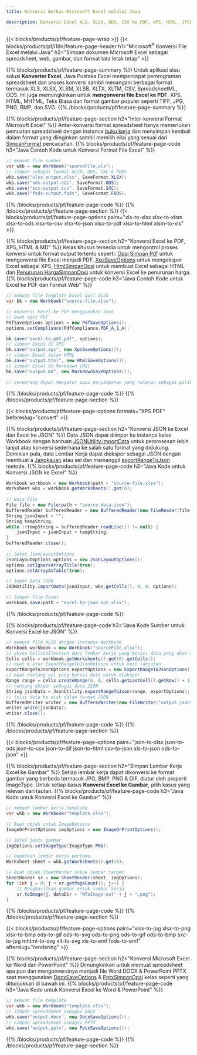```yaml
---
title: Konversi Berkas Microsoft Excel melalui Java 

description: Konversi Excel XLS, XLSX, ODS, CSV ke PDF, XPS, HTML, JPEG, HTML, dan banyak format populer lainnya hanya dengan beberapa baris kode Java.
---
```

{{< blocks/products/pf/feature-page-wrap >}}
{{< blocks/products/pf/i18n/feature-page-header h1="Microsoft<sup>&reg;</sup> Konversi File Excel melalui Java" h2="Simpan dokumen Microsoft Excel sebagai spreadsheet, web, gambar, dan format tata letak tetap" >}}

{{% blocks/products/pf/feature-page-summary %}}
Untuk aplikasi atau solusi **Konverter Excel**, Java Pustaka Excel mempercepat pemrograman spreadsheet dan proses konversi sambil menangani berbagai format termasuk XLS, XLSX, XLSM, XLSB, XLTX, XLTM, CSV, SpreadsheetML, ODS. Ini juga memungkinkan untuk **mengonversi file Excel ke PDF**, XPS, HTML, MHTML, Teks Biasa dan format gambar populer seperti TIFF, JPG, PNG, BMP, dan SVG.
{{% /blocks/products/pf/feature-page-summary %}}

{{% blocks/products/pf/feature-page-section h2="Inter-konversi Format Microsoft Excel" %}}
Antar-konversi format spreadsheet hanya memerlukan pemuatan spreadsheet dengan instance [buku kerja](https://reference.aspose.com/cells/java/com.aspose.cells/Workbook) dan menyimpan kembali dalam format yang diinginkan sambil memilih nilai yang sesuai dari [SimpanFormat](https://reference.aspose.com/cells/java/com.aspose.cells/SaveFormat) pencacahan.
{{% blocks/products/pf/feature-page-code h3="Java Contoh Kode untuk Konversi Format File Excel" %}}

```cs
// memuat file sumber
var wkb = new Workbook("sourceFile.xls");
// simpan sebagai format XLSX, ODS, SXC & FODS
wkb.save("xlsx-output.xlsx", SaveFormat.XLSX);
wkb.save("ods-output.ods", SaveFormat.ODS);
wkb.save("scx-output.scx", SaveFormat.SXC);
wkb.save("fods-output.fods", SaveFormat.FODS);

```
{{% /blocks/products/pf/feature-page-code %}}
{{% /blocks/products/pf/feature-page-section %}}
{{< blocks/products/pf/feature-page-options pairs="xls-to-xlsx xlsx-to-xlsm xlsx-to-ods xlsx-to-csv xlsx-to-json xlsx-to-pdf xlsx-to-html xlsm-to-xls" >}}


{{% blocks/products/pf/feature-page-section h2="Konversi Excel ke PDF, XPS, HTML & MD" %}}
Kelas khusus tersedia untuk mengontrol proses konversi untuk format output tertentu seperti: [Opsi Simpan Pdf](https://reference.aspose.com/cells/java/com.aspose.cells/PdfSaveOptions) untuk mengonversi file Excel menjadi PDF, [XpsSaveOptions](https://reference.aspose.com/cells/java/com.aspose.cells/XpsSaveOptions) untuk mengekspor Excel sebagai XPS, [HtmlSimpanOpsi](https://reference.aspose.com/cells/java/com.aspose.cells/HtmlSaveOptions) untuk membuat Excel sebagai HTML dan [Penurunan HargaSimpanOpsi](https://reference.aspose.com/cells/java/com.aspose.cells/MarkdownSaveOptions) untuk konversi Excel ke penurunan harga. 
{{% blocks/products/pf/feature-page-code h3="Java Contoh Kode untuk Excel ke PDF dan Format Web" %}}

```cs
// memuat file template Excel dari disk
var bk = new Workbook("source-file.xlsx");

// konversi Excel ke PDF menggunakan Java
// Buat opsi PDF
PdfSaveOptions options = new PdfSaveOptions();
options.setCompliance(PdfCompliance.PDF_A_1_A);

bk.save("excel-to-pdf.pdf", options);
// simpan Excel di XPS
bk.save("output.xps", new XpsSaveOptions());
// simpan Excel dalam HTML
bk.save("output.html", new HtmlSaveOptions());
// simpan Excel di Markdown (MD)
bk.save("output.md", new MarkdownSaveOptions());

// seseorang dapat mengatur opsi penyimpanan yang relevan sebagai pilihannya sebelum menyimpan ke dalam format yang relevan

```
{{% /blocks/products/pf/feature-page-code %}}
{{% /blocks/products/pf/feature-page-section %}}

{{< blocks/products/pf/feature-page-options formats="XPS PDF" beforeslug="convert" >}}

{{% blocks/products/pf/feature-page-section h2="Konversi JSON ke Excel dan Excel ke JSON" %}}
Data JSON dapat diimpor ke instance kelas Workbook dengan bantuan [JSONUtility.importData](https://reference.aspose.com/cells/java/com.aspose.cells/jsonutility#importData) untuk pemrosesan lebih lanjut atau konversi sederhana ke salah satu format yang didukung. Demikian pula, data Lembar Kerja dapat diekspor sebagai JSON dengan membuat a [Jangkauan](https://reference.aspose.com/cells/java/com.aspose.cells/range) atau sel dan memanggil [exportRangeToJson](https://reference.aspose.com/cells/java/com.aspose.cells/jsonutility) metode.
{{% blocks/products/pf/feature-page-code h3="Java Kode untuk Konversi JSON ke Excel" %}}
```cs
Workbook workbook = new Workbook(path + "source-file.xlsx");
Worksheet wks = workbook.getWorksheets().get(0);
		
// Baca File
File file = new File(path + "source-data.json");
BufferedReader bufferedReader = new BufferedReader(new FileReader(file));
String jsonInput = "";
String tempString;
while ((tempString = bufferedReader.readLine()) != null) {
	jsonInput = jsonInput + tempString; 
}
bufferedReader.close();
							
// Setel JsonLayoutOptions
JsonLayoutOptions options = new JsonLayoutOptions();
options.setIgnoreArrayTitle(true);
options.setArrayAsTable(true);

// Impor Data JSON
JSONUtility.importData(jsonInput, wks.getCells(), 0, 0, options);

// Simpan file Excel
workbook.save(path + "excel-to-json.out.xlsx");

```
{{% /blocks/products/pf/feature-page-code %}}

{{% blocks/products/pf/feature-page-code h3="Java Kode Sumber untuk Konversi Excel ke JSON" %}}
```cs
// memuat file XLSX dengan instance Workbook
Workbook workbook = new Workbook("sourceFile.xlsx");
// akses CellsCollection dari lembar kerja yang berisi data yang akan dikonversi
Cells cells = workbook.getWorksheets().get(0).getCells();
// buat & atur ExportRangeToJsonOptions untuk opsi lanjutan
ExportRangeToJsonOptions exportOptions = new ExportRangeToJsonOptions();
// buat rentang sel yang berisi data untuk diekspor
Range range = cells.createRange(0, 0, cells.getLastCell().getRow() + 1, cells.getLastCell().getColumn() + 1);
// rentang ekspor sebagai data JSON
String jsonData = JsonUtility.exportRangeToJson(range, exportOptions);
// tulis data ke disk dalam format JSON
BufferedWriter writer = new BufferedWriter(new FileWriter("output.json"));
writer.write(jsonData);
writer.close();    

```
{{% /blocks/products/pf/feature-page-code %}}
{{% /blocks/products/pf/feature-page-section %}}

{{< blocks/products/pf/feature-page-options pairs="json-to-xlsx json-to-ods json-to-csv json-to-dif json-to-html csv-to-json xls-to-json ods-to-json" >}}

{{% blocks/products/pf/feature-page-section h2="Simpan Lembar Kerja Excel ke Gambar" %}}
Setiap lembar kerja dapat dikonversi ke format gambar yang berbeda termasuk JPG, BMP, PNG & GIF, diatur oleh properti ImageType. Untuk setiap kasus **Konversi Excel ke Gambar**, pilih kasus yang relevan dari tautan.
{{% blocks/products/pf/feature-page-code h3="Java Kode untuk Konversi Excel ke Gambar" %}}
```cs
// memuat lembar kerja template
var wkb = new Workbook("template.xlsx");

// Buat objek untuk ImageOptions
ImageOrPrintOptions imgOptions = new ImageOrPrintOptions();

// Setel jenis gambar
imgOptions.setImageType(ImageType.PNG);

// Dapatkan lembar kerja pertama.
Worksheet sheet = wkb.getWorksheets().get(0);

// Buat objek SheetRender untuk lembar target
SheetRender sr = new SheetRender(sheet, imgOptions);
for (int j = 0; j < sr.getPageCount(); j++) {
	// Menghasilkan gambar untuk lembar kerja
	sr.toImage(j, dataDir + "WToImage-out" + j + ".png");
}

```
{{% /blocks/products/pf/feature-page-code %}}
{{% /blocks/products/pf/feature-page-section %}}

{{< blocks/products/pf/feature-page-options pairs="xlsx-to-jpg xlsx-to-png xlsx-to-bmp ods-to-gif ods-to-svg ods-to-png ods-to-gif ods-to-bmp sxc-to-jpg mhtml-to-svg xlt-to-svg xls-to-emf fods-to-emf" afterslug="rendering" >}}

{{% blocks/products/pf/feature-page-section h2="Konversi Microsoft Excel ke Word dan PowerPoint" %}}
Dimungkinkan untuk memuat spreadsheet apa pun dan mengonversinya menjadi file Word DOCX & PowerPoint PPTX saat menggunakan [DocxSaveOptions](https://reference.aspose.com/cells/java/com.aspose.cells/DocxSaveOptions) & [PptxSimpanOpsi](https://reference.aspose.com/cells/java/com.aspose.cells/PptxSaveOptions) kelas seperti yang ditunjukkan di bawah ini.
{{% blocks/products/pf/feature-page-code h3="Java Kode untuk Konversi Excel ke Word & PowerPoint" %}}
```cs
// memuat file template
var wkb = new Workbook("template.xlsx");
// simpan spreadsheet sebagai DOCX
wkb.save("output.docx", new DocxSaveOptions());
// simpan spreadsheet sebagai PPTX
wkb.save("output.pptx", new PptxSaveOptions());

```
{{% /blocks/products/pf/feature-page-code %}}
{{% /blocks/products/pf/feature-page-section %}}
